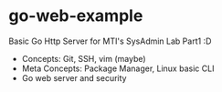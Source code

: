 # go-web-example
Basic Go Http Server for MTI's SysAdmin Lab Part1 :D
 - Concepts: Git, SSH, vim (maybe)
 - Meta Concepts: Package Manager, Linux basic CLI
 - Go web server and security
